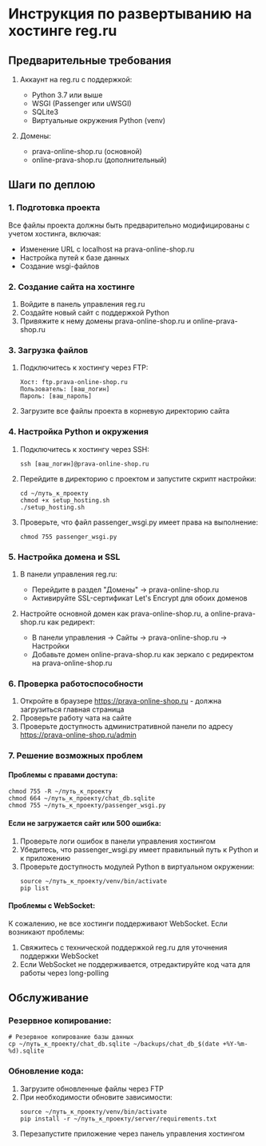 # Инструкция по развертыванию на хостинге reg.ru

## Предварительные требования

1. Аккаунт на reg.ru с поддержкой:
   - Python 3.7 или выше
   - WSGI (Passenger или uWSGI)
   - SQLite3
   - Виртуальные окружения Python (venv)

2. Домены: 
   - prava-online-shop.ru (основной)
   - online-prava-shop.ru (дополнительный)

## Шаги по деплою

### 1. Подготовка проекта

Все файлы проекта должны быть предварительно модифицированы с учетом хостинга, включая:
- Изменение URL с localhost на prava-online-shop.ru
- Настройка путей к базе данных
- Создание wsgi-файлов

### 2. Создание сайта на хостинге

1. Войдите в панель управления reg.ru
2. Создайте новый сайт с поддержкой Python
3. Привяжите к нему домены prava-online-shop.ru и online-prava-shop.ru

### 3. Загрузка файлов

1. Подключитесь к хостингу через FTP:
   ```
   Хост: ftp.prava-online-shop.ru
   Пользователь: [ваш_логин]
   Пароль: [ваш_пароль]
   ```

2. Загрузите все файлы проекта в корневую директорию сайта

### 4. Настройка Python и окружения

1. Подключитесь к хостингу через SSH:
   ```
   ssh [ваш_логин]@prava-online-shop.ru
   ```

2. Перейдите в директорию с проектом и запустите скрипт настройки:
   ```
   cd ~/путь_к_проекту
   chmod +x setup_hosting.sh
   ./setup_hosting.sh
   ```

3. Проверьте, что файл passenger_wsgi.py имеет права на выполнение:
   ```
   chmod 755 passenger_wsgi.py
   ```

### 5. Настройка домена и SSL

1. В панели управления reg.ru:
   - Перейдите в раздел "Домены" -> prava-online-shop.ru
   - Активируйте SSL-сертификат Let's Encrypt для обоих доменов

2. Настройте основной домен как prava-online-shop.ru, а online-prava-shop.ru как редирект:
   - В панели управления -> Сайты -> prava-online-shop.ru -> Настройки
   - Добавьте домен online-prava-shop.ru как зеркало с редиректом на prava-online-shop.ru

### 6. Проверка работоспособности

1. Откройте в браузере https://prava-online-shop.ru - должна загрузиться главная страница
2. Проверьте работу чата на сайте
3. Проверьте доступность административной панели по адресу https://prava-online-shop.ru/admin

### 7. Решение возможных проблем

#### Проблемы с правами доступа:
```
chmod 755 -R ~/путь_к_проекту
chmod 664 ~/путь_к_проекту/chat_db.sqlite
chmod 755 ~/путь_к_проекту/passenger_wsgi.py
```

#### Если не загружается сайт или 500 ошибка:
1. Проверьте логи ошибок в панели управления хостингом
2. Убедитесь, что passenger_wsgi.py имеет правильный путь к Python и к приложению
3. Проверьте доступность модулей Python в виртуальном окружении:
   ```
   source ~/путь_к_проекту/venv/bin/activate
   pip list
   ```

#### Проблемы с WebSocket:
К сожалению, не все хостинги поддерживают WebSocket. Если возникают проблемы:
1. Свяжитесь с технической поддержкой reg.ru для уточнения поддержки WebSocket
2. Если WebSocket не поддерживается, отредактируйте код чата для работы через long-polling

## Обслуживание

### Резервное копирование:
```
# Резервное копирование базы данных
cp ~/путь_к_проекту/chat_db.sqlite ~/backups/chat_db_$(date +%Y-%m-%d).sqlite
```

### Обновление кода:
1. Загрузите обновленные файлы через FTP
2. При необходимости обновите зависимости:
   ```
   source ~/путь_к_проекту/venv/bin/activate
   pip install -r ~/путь_к_проекту/server/requirements.txt
   ```
3. Перезапустите приложение через панель управления хостингом 
